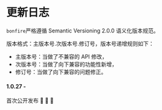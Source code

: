 # 更新日志
`bonfire`严格遵循 Semantic Versioning 2.0.0 语义化版本规范。

版本格式：主版本号.次版本号.修订号，版本号递增规则如下：
- 主版本号：当做了不兼容的 API 修改，
- 次版本号：当做了向下兼容的功能性新增，
- 修订号：当做了向下兼容的问题修正。

#### 1.0.27 - <Badge type="tip" text="2022-03-24" vertical="top" />
首次公开发布 :tada: :tada: :tada: